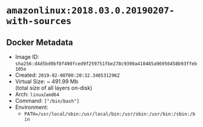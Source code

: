 # `amazonlinux:2018.03.0.20190207-with-sources`

## Docker Metadata

- Image ID: `sha256:d4d5bd9bf8f490fced9f259751fbe278c9399a410485a96956458b93ffeb105e`
- Created: `2019-02-08T00:20:32.348531296Z`
- Virtual Size: ~ 491.99 Mb  
  (total size of all layers on-disk)
- Arch: `linux`/`amd64`
- Command: `["/bin/bash"]`
- Environment:
  - `PATH=/usr/local/sbin:/usr/local/bin:/usr/sbin:/usr/bin:/sbin:/bin`
